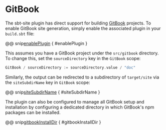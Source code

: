 # GitBook

The sbt-site plugin has direct support for building [GitBook] projects. To enable GitBook site generation, simply enable the associated plugin in your `build.sbt` file:

@@ snip[enablePlugin](/src/sbt-test/gitbook/ignore-dot-files/build.sbt) { #enablePlugin }

This assumes you have a GitBook project under the `src/gitbook` directory. To change this, set the `sourceDirectory` key in the `GitBook` scope:

```sbt
GitBook / sourceDirectory := sourceDirectory.value / "doc"
```

Similarly, the output can be redirected to a subdirectory of `target/site` via the `siteSubdirName` key in `GitBook` scope:

@@ snip[siteSubdirName](/src/sbt-test/gitbook/ignore-dot-files/build.sbt) { #siteSubdirName }

The plugin can also be configured to manage all GitBook setup and installation by configuring a dedicated directory in which GitBook's npm packages can be installed.

@@ snip[gitbookInstallDir](/src/sbt-test/gitbook/can-manage-installation/build.sbt) { #gitbookInstallDir }

[GitBook]: https://www.gitbook.com
